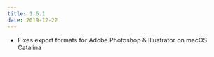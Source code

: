 ```yaml
---
title: 1.6.1
date: 2019-12-22
---
```


- Fixes export formats for Adobe Photoshop & Illustrator on macOS Catalina
